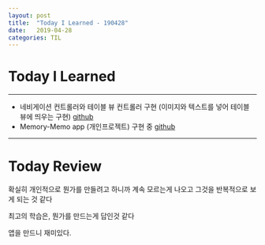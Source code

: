 ```yaml
---
layout: post
title:  "Today I Learned - 190428"
date:   2019-04-28
categories: TIL
---
```


# Today I Learned

---

- 네비게이션 컨트롤러와 테이블 뷰 컨트롤러 구현 (이미지와 텍스트를 넣어 테이블 뷰에 띄우는 구현) [github](https://github.com/VincentGeranium/TableView-Navigation-Study)
- Memory-Memo app (개인프로젝트) 구현 중 [github](https://github.com/VincentGeranium/Memory-Memo-Project)

---

# Today Review

확실히 개인적으로 뭔가를 만들려고 하니까 계속 모르는게 나오고 그것을 반복적으로 보게 되는 것 같다

최고의 학습은, 뭔가를 만드는게 답인것 같다

앱을 만드니 재미있다.
